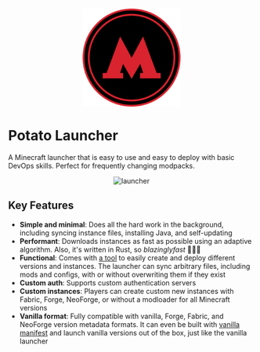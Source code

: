 <p align="center">
  <img src="packaging/logo.png" alt="Potato Launcher logo" width="200"/>
</p>

# Potato Launcher

A Minecraft launcher that is easy to use and easy to deploy with basic DevOps skills. Perfect for frequently changing modpacks.

<p align="center">
  <img src="https://github.com/user-attachments/assets/7b6f310f-c564-4d26-93cc-b709f272efdb" alt="launcher" width="400"/>
</p>

## Key Features

- **Simple and minimal**: Does all the hard work in the background, including syncing instance files, installing Java, and self-updating
- **Performant**: Downloads instances as fast as possible using an adaptive algorithm. Also, it's written in Rust, so *blazinglyfast* 🚀🚀🚀
- **Functional**: Comes with [a tool](https://launcher-docs.petr1furious.me/creating-instances) to easily create and deploy different versions and instances. The launcher can sync arbitrary files, including mods and configs, with or without overwriting them if they exist
- **Custom auth**: Supports custom authentication servers
- **Custom instances**: Players can create custom new instances with Fabric, Forge, NeoForge, or without a modloader for all Minecraft versions
- **Vanilla format**: Fully compatible with vanilla, Forge, Fabric, and NeoForge version metadata formats. It can even be built with [vanilla manifest](https://piston-meta.mojang.com/mc/game/version_manifest_v2.json) and launch vanilla versions out of the box, just like the vanilla launcher
